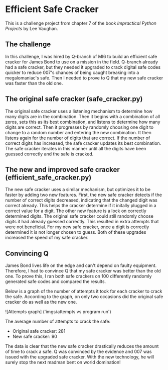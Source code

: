 # Efficient Safe Cracker
This is a challenge project from chapter 7 of the book *Impractical Python Projects* by Lee Vaughan.

## The challenge
In this challenge, I was hired by Q-branch of MI6 to build an efficient safe cracker for James Bond to use on a mission in the field. Q-branch already had a safe cracker, but they needed it upgraded to crack digital safe codes quicker to reduce 007's chances of being caught breaking into a megalomaniac's safe. Then I needed to prove to Q that my new safe cracker was faster than the old one.

## The original safe cracker (safe_cracker.py)
The original safe cracker uses a listening mechanism to determine how many digits are in the combination. Then it begins with a combination of all zeros, sets this as its best combination, and listens to determine how many digits are correct. Then it progresses by randomly choosing one digit to change to a random number and entering the new combination. It then listens again for the number of digits that are correct. If the number of correct digits has increased, the safe cracker updates its best combination. The safe cracker iterates in this manner until all the digits have been guessed correctly and the safe is cracked.

## The new and improved safe cracker (efficient_safe_cracker.py)
The new safe cracker uses a similar mechanism, but optimizes it to be faster by adding two new features. First, the new safe cracker detects if the number of correct digits decreased, indicating that the changed digit was correct already. This helps the cracker determine if it initally plugged in a correct value for a digit. The other new feature is a lock on correctly determined digits. The original safe cracker could still randomly choose digits it had already guessed correctly. This resulted in extra attempts that were not beneficial. For my new safe cracker, once a digit is correctly determined it is not longer chosen to guess. Both of these upgrades increased the speed of my safe cracker.

## Convincing Q
James Bond lives life on the edge and can't depend on faulty equipment. Therefore, I had to convince Q that my safe cracker was better than the old one. To prove this, I ran both safe crackers on 100 differently randomly generated safe codes and compared the results.

Below is a graph of the number of attempts it took for each cracker to crack the safe. According to the graph, on only two occasions did the original safe cracker do as well as the new one.

![Attempts graph] ('imgs/attempts vs program run')

The average number of attempts to crack the safe:
* Original safe cracker: 281
* New safe cracker: 90

The data is clear that the new safe cracker drastically reduces the amount of time to crack a safe. Q was convinced by the evidence and 007 was issued with the upgraded safe cracker. With the new technology, he will surely stop the next madman bent on world domination!
